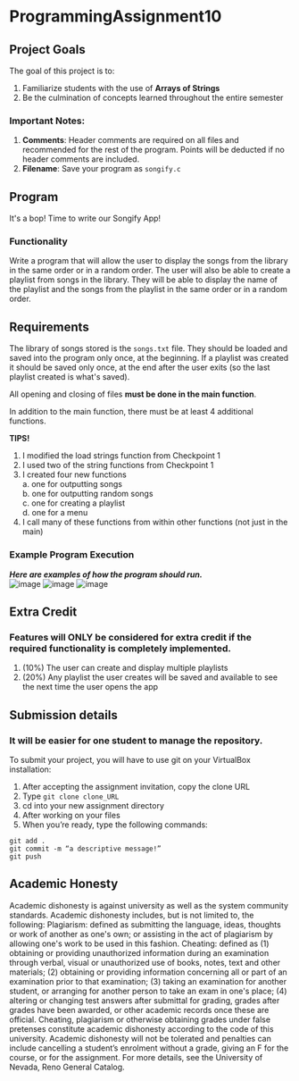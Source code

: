 # ProgrammingAssignment10

## Project Goals
The goal of this project is to:
1. Familiarize students with the use of **Arrays of Strings**
2. Be the culmination of concepts learned throughout the entire semester
### Important Notes:
1.	**Comments**: Header comments are required on all files and recommended for the rest of the program. Points will be deducted if no header comments are included.
2.	**Filename**: Save your program as ```songify.c```
## Program  
It's a bop! Time to write our Songify App!  

### Functionality
Write a program that will allow the user to display the songs from the library in the same order or in a random order. The user will also be able to create a playlist from songs in the library. They will be able to display the name of the playlist and the songs from the playlist in the same order or in a random order.

## Requirements
The library of songs stored is the ```songs.txt``` file. They should be loaded and saved into the program only once, at the beginning. If a playlist was created it should be saved only once, at the end after the user exits (so the last playlist created is what's saved).  

All opening and closing of files **must be done in the main function**.   

In addition to the main function, there must be at least 4 additional functions. 

**TIPS!**
1. I modified the load strings function from Checkpoint 1
2. I used two of the string functions from Checkpoint 1
3. I created four new functions  
  a. one for outputting songs  
  b. one for outputting random songs  
  c. one for creating a playlist  
  d. one for a menu  
4. I call many of these functions from within other functions (not just in the main)

### Example Program Execution
***Here are examples of how the program should run.***  
![image](https://user-images.githubusercontent.com/2504089/235270429-5890229a-f4ab-4a31-b239-3082f56dafe6.png)
![image](https://user-images.githubusercontent.com/2504089/235269804-baec00fe-9d4f-4c33-ad52-75d881e472f7.png)
![image](https://user-images.githubusercontent.com/2504089/235269869-d2693119-0344-47b1-970e-6dce0dc64908.png)


## Extra Credit
### Features will **ONLY** be considered for extra credit if the required functionality is completely implemented.  
1. (10%) The user can create and display multiple playlists  
2. (20%) Any playlist the user creates will be saved and available to see the next time the user opens the app

## Submission details
### It will be easier for one student to manage the repository. 
To submit your project, you will have to use git on your VirtualBox installation:
1.	After accepting the assignment invitation, copy the clone URL
2.	Type 
```git clone clone_URL```
3.	cd into your new assignment directory
4.	After working on your files
5.	When you’re ready, type the following commands: 
```
git add .
git commit -m “a descriptive message!”
git push
```

## Academic Honesty
Academic dishonesty is against university as well as the system community standards. Academic dishonesty includes, but is not limited to, the following:
Plagiarism: defined as submitting the language, ideas, thoughts or work of another as one's own; or assisting in the act of plagiarism by allowing one's work to be used in this fashion.
Cheating: defined as (1) obtaining or providing unauthorized information during an examination through verbal, visual or unauthorized use of books, notes, text and other materials; (2) obtaining or providing information concerning all or part of an examination prior to that examination; (3) taking an examination for another student, or arranging for another person to take an exam in one's place; (4) altering or changing test answers after submittal for grading, grades after grades have been awarded, or other academic records once these are official.
Cheating, plagiarism or otherwise obtaining grades under false pretenses constitute academic
dishonesty according to the code of this university. Academic dishonesty will not be tolerated and
penalties can include cancelling a student’s enrolment without a grade, giving an F for the course, or for the assignment. For more details, see the University of Nevada, Reno General Catalog.

